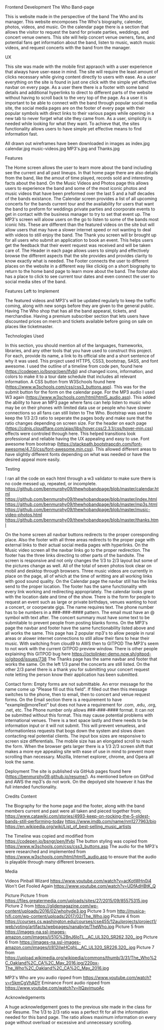 Frontend Development The Who Band-page

This is website made in the perspective of the band The Who and its manager. This website encomposes The Who's biography, calender, photos, 
videos, and music. On the calendar page there is a section that allows the visitor to request the band for private parties, weddings, 
and concert venue owners. This site will help concert venue owners, fans, and potential fans get information about the band, listen 
to music, watch music videos, and request concerts with the band from the manager. 

UX


This site was made with the mobile first appraoch with a user experience that always have user-ease in mind. The site will require
the least amount of clicks necessary while giving content directly to users with ease. 
As a user everything on the site is found in just one click with the simple yet effective navbar on every page.
As a user there there is a footer with some band details and additional hyperlinks to direct to different parts of the website without having 
to scroll back to the very top of the page.
As a user it is important to be able to connect with the band through popular social media site, the social media pages 
are on the footer of every page with their popular symbols with direct links to their various pages while opening in a new tab to never 
forget what site they came from.
As a user, simplicity is needed while looking for what they want. To achieve that, the sites functionality allows
users to have simple yet effective means to find information fast. 


All drawn out wireframes have been downloaded in images as index.jpg calendar.jpg music-videos.jpg MP3's.jpg and Thanks.jpg

Features

The Home screen allows the user to learn more about the band including see the current and all past lineups. In that home page there are also details from the band, like the amout of time played, records sold and interesting facts about the band. 
On the Music Videos and Photos page this allows users to experience the band and some of the most iconic photos and music videos that have been preformed over the last 5 and a half decades of the bands existance. 
The Calendar screen provides a list of all upcoming concerts for the bands current tour and the availability for users that want the band to preform for weddings private parties and coorporate events to get in contact with the business manager to try to set that event up.
The MP3's screen will aloow users on the go to listen to some of the bands most iconic hits. These are different than the featured videos on the site but will allow users that may have a slower internet speed or not wanting to deal with videos to still enjoy the band. 
The Thank you screen will br brought up for all users who submit an application to book an event. This helps users get the feedback that their event request was received and will be taken care of. 
The Header in each page allows users to simply and effectively browse the different aspects that the site provides and provides clarity to know exactly what is needed. 
The Footer connects the user to different places on the website in a different way like clickig on a short biography to return to the home band page to learn more about the band. The footer also has a place to click to see current tour dates and even connect the user to social media sites of the band. 


Features Left to Implement

The featured videos and MP3's will be updated regularly to keep the traffic coming, along with new songs before they are given to the general public. 
Having The Who shop that has all the band appearal, tickets, and merchandise.
Having a premium subscriber section that lets users have discounted prices on merch and tickets available before going on sale on places like ticketmaster.


Technologies Used

In this section, you should mention all of the languages, frameworks, libraries, and any other tools that you have used to construct this project. For each, provide its name, a link to its official site and a short sentence of why it was used.
This project used HTTP5, CSS3, bootstrap, SASS, and font awesome.
I used the outline of a timeline from code pen, found here (https://codepen.io/bsngr/pen/Ifvbi) and changed icons, information, and colors to make it to a tour date schedule that includes all relevant information. 
A CSS button from W3Schools found here (https://www.w3schools.com/css/css3_buttons.asp). This was for the submit button for the form on the calendar page.
For the MP3 audio I used W3 again (https://www.w3schools.com/html/html5_audio.asp). This added the ability to have an MP3 page where fans can help listen to music who may be on their phones with limited data use or people who have slower connections so all fans can still listen to The Who. 
Bootstrap was used to keep the 1/3 2/3 ratio to seperate the pages body and make sure that the ratio changes depending on screen size.
For the header on each page (https://cdnjs.cloudflare.com/ajax/libs/hover.css/2.3.1/css/hover-min.css) effects were controled through here. This helped transitions look professional and reliable having the UX appealing and easy to use.
Font awesome from bootstrap (https://stackpath.bootstrapcdn.com/font-awesome/4.7.0/css/font-awesome.min.css). This allowed different areas to have slightly different fonts depending on what was needed or have the desired appeal more easily. 

Testing

I ran all the code on each html through a w3 validator to make sure there is no code messed up, repeated, or incomplete. 
https://github.com/benmurphy09/thewhobandpage/blob/master/calendar.html
https://github.com/benmurphy09/thewhobandpage/blob/master/index.html
https://github.com/benmurphy09/thewhobandpage/blob/master/mp3s.html
https://github.com/benmurphy09/thewhobandpage/blob/master/music-video-photos.html
https://github.com/benmurphy09/thewhobandpage/blob/master/thanks.html

On the home screen all navbar buttons redirects to the proper coresponding place. Also the footer with all three areas redirects to the proper page with external links to their actual social media pages with hyperlinks. 
On the Music video screen all the navbar links go to the proper redirection. The footer has the three links directing to other parts of the bandsite. The screen is responsive and not only changes the 1/3 to 2/3 layout but some of the pictures change as well. All of the total of seven photos look clear on mobil and desktop through browsers. Three music videos are currently in place on the page, all of which at the time of writting are all working links with good sound quality. 
On the Calendar page the navbar still has the links send to the proper location. The footer has the same functionality with every link working and redirecting appropriately. The calendar looks great with the location date and time of the show. There is the form for people to request an event such as large or private birthdays, venues wanting to host a concert, or coorperate gigs. The name requires text. The phone number has to be numbers in a ###-###-#### pattern. The email must have an @ symbol with text after. The concert summary must have some text to be submitable to prevent people from posting blanks forms. 
On the MP3's page the navbar and footer have the same functionability listed above and all works the same. This page has 2 popular mp3's to allow people in rural areas or alower internet connections to still allow their fans to hear their music. With switching from cloud9 to AWS then to GITPOD The MP3's seem to not work with the current GITPOD preview window. There is other people explaining this GITPOD bug here https://octolinker-demo.now.sh/gitpod-io/gitpod/issues/738
The Thanks page has the same navbar and footer that works the same. On the left 1/3 panel the concerts are still listed. On the other 2/3 panel there is a thank you for submitting your concert request note letting the person know their application has been submitted.

Contact form:
Empty forms are not submittable. An error message for the name come up "Please fill out this field". If filled out then this message switches to the phone, then to email, then to concert and venue request forms. 
On the Email section there is a requirement to have "example@moreText" but does not have a requirement for .com, .edu, .org, .net, etc. 
The Phone number only allows ###-###-#### format. It can not be submitted without this format. This may cause potential problems with international venues. 
There is a text space lastly and there needs to be information input or it will not submit. This will prevent venueless, and informationless requests that bogs down the system and slows down contacting real potential clients. 
The input box sizes are responsive to screen size differentials. 
The mobile size has an elongated scroll to reach the form. When the browser gets larger there is a 1/3 2/3 screen shift that makes a more eye appealing site with ease of use in mind to prevent more scrolling than necessary.
Mozilla, Internet explorer, chrome, and Opera all look the same. 

Deployment
The site is published via GitHub pages found here (https://benmurphy09.github.io/resume/).  As mentioned before on GitPod and AWS the mp3's do not work. On the depolyed site however it has the full intended functionality.

Credits
Content

The Biography for the home page and the footer, along with the band members current and past were all taken and pieced together from;
https://www.catawiki.com/stories/4993-keep-on-rocking-the-5-oldest-bands-still-performing-today
https://www.imdb.com/name/nm1277963/bio 
https://en.wikipedia.org/wiki/List_of_best-selling_music_artists

The Timeline was copied and modified from https://codepen.io/bsngr/pen/Ifvbi
The button styling was copied from https://www.w3schools.com/css/css3_buttons.asp
The audio for the MP3's were researched and implemented from https://www.w3schools.com/html/html5_audio.asp to ensure that the audio is playable through many different browsers.

Media

Videos
Pinball Wizard https://www.youtube.com/watch?v=acKotWHn0i4
Won't Get Fooled Again https://www.youtube.com/watch?v=UDfAdHBtK_Q

Picture
Picture 1 from https://files.greatermedia.com/uploads/sites/27/2015/09/85575315.jpg
Picture 2 from https://glidemagazine.com/wp-content/uploads/2016/02/whohyde3.jpg
Picture 3 from http://musica-hifi.com/wp-content/uploads/2017/02/The_Who.jpg
Picture 4 from https://courses.cs.washington.edu/courses/cse455/12au/projects/project1/web/voting/artifacts/webpages/nanabyte/TheWho.jpg
Picture 5 from https://images-na.ssl-images-amazon.com/images/I/51G%2BnJ6IoTL._AC_UL320_SR262,320_.jpg
Picture 6 from https://images-na.ssl-images-amazon.com/images/I/812iIwHCqhL._AC_UL320_SR226,320_.jpg
Picture 7 from https://upload.wikimedia.org/wikipedia/commons/thumb/3/31/The_Who%2C_Oakland%2C_CA%2C_May_2016.jpg/220px-The_Who%2C_Oakland%2C_CA%2C_May_2016.jpg

MP3's
Who are you audio ripped from https://www.youtube.com/watch?v=r5kmCgVhADY
Eminance Front audio ripped from https://www.youtube.com/watch?v=ItQavimuoAc

Acknowledgements

A huge acknowledgement goes to the previous site made in the class for our Resume.
The 1/3 to 2/3 ratio was a perfect fit for all the information needed for this band
page. The ratio allows maximum information on every page without overload or
excessive and unnecessary scrolling.